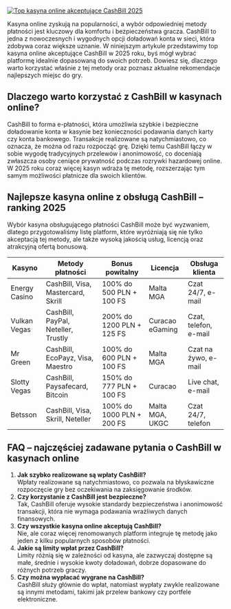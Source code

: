 [![Top kasyna online akceptujące CashBill 2025](https://123-caf.pages.dev/gitsignup.png)](https://vrmoo.ru/Bt82HjjY)

<p>Kasyna online zyskują na popularności, a wybór odpowiedniej metody płatności jest kluczowy dla komfortu i bezpieczeństwa gracza. CashBill to jedna z nowoczesnych i wygodnych opcji doładowań konta w sieci, która zdobywa coraz większe uznanie. W niniejszym artykule przedstawimy top kasyna online akceptujące CashBill w 2025 roku, byś mógł wybrać platformę idealnie dopasowaną do swoich potrzeb. Dowiesz się, dlaczego warto korzystać właśnie z tej metody oraz poznasz aktualne rekomendacje najlepszych miejsc do gry.</p>  <h2>Dlaczego warto korzystać z CashBill w kasynach online?</h2> <p>CashBill to forma e-płatności, która umożliwia szybkie i bezpieczne doładowanie konta w kasynie bez konieczności podawania danych karty czy konta bankowego. Transakcje realizowane są natychmiastowo, co oznacza, że można od razu rozpocząć grę. Dzięki temu CashBill łączy w sobie wygodę tradycyjnych przelewów i anonimowość, co doceniają zwłaszcza osoby ceniące prywatność podczas rozrywki hazardowej online. W 2025 roku coraz więcej kasyn wdraża tę metodę, rozszerzając tym samym możliwości płatnicze dla swoich klientów.</p>  <h2>Najlepsze kasyna online z obsługą CashBill – ranking 2025</h2> <p>Wybór kasyna obsługującego płatności CashBill może być wyzwaniem, dlatego przygotowaliśmy listę platform, które wyróżniają się nie tylko akceptacją tej metody, ale także wysoką jakością usług, licencją oraz atrakcyjną ofertą bonusową.</p>  <table>   <thead>     <tr>       <th>Kasyno</th>       <th>Metody płatności</th>       <th>Bonus powitalny</th>       <th>Licencja</th>       <th>Obsługa klienta</th>     </tr>   </thead>   <tbody>     <tr>       <td>Energy Casino</td>       <td>CashBill, Visa, Mastercard, Skrill</td>       <td>100% do 500 PLN + 100 FS</td>       <td>Malta MGA</td>       <td>Czat 24/7, e-mail</td>     </tr>     <tr>       <td>Vulkan Vegas</td>       <td>CashBill, PayPal, Neteller, Trustly</td>       <td>200% do 1200 PLN + 125 FS</td>       <td>Curacao eGaming</td>       <td>Czat, telefon, e-mail</td>     </tr>     <tr>       <td>Mr Green</td>       <td>CashBill, EcoPayz, Visa, Maestro</td>       <td>100% do 600 PLN + 100 FS</td>       <td>Malta MGA</td>       <td>Czat na żywo, e-mail</td>     </tr>     <tr>       <td>Slotty Vegas</td>       <td>CashBill, Paysafecard, Bitcoin</td>       <td>150% do 777 PLN + 100 FS</td>       <td>Curacao</td>       <td>Live chat, e-mail</td>     </tr>     <tr>       <td>Betsson</td>       <td>CashBill, Visa, Skrill, Neteller</td>       <td>100% do 1000 PLN + 200 FS</td>       <td>Malta MGA, UKGC</td>       <td>Czat 24/7, telefon</td>     </tr>   </tbody> </table>  <h2>FAQ – najczęściej zadawane pytania o CashBill w kasynach online</h2> <ol>   <li><strong>Jak szybko realizowane są wpłaty CashBill?</strong><br>Wpłaty realizowane są natychmiastowo, co pozwala na błyskawiczne rozpoczęcie gry bez oczekiwania na zaksięgowanie środków.</li>   <li><strong>Czy korzystanie z CashBill jest bezpieczne?</strong><br>Tak, CashBill oferuje wysokie standardy bezpieczeństwa i anonimowość transakcji, która nie wymaga podawania wrażliwych danych finansowych.</li>   <li><strong>Czy wszystkie kasyna online akceptują CashBill?</strong><br>Nie, ale coraz więcej renomowanych platform integruje tę metodę jako jeden z kilku popularnych sposobów płatności.</li>   <li><strong>Jakie są limity wpłat przez CashBill?</strong><br>Limity różnią się w zależności od kasyna, ale zazwyczaj dostępne są małe, średnie i wysokie kwoty doładowań, dobrze dopasowane do różnych potrzeb graczy.</li>   <li><strong>Czy można wypłacać wygrane na CashBill?</strong><br>CashBill służy głównie do wpłat, natomiast wypłaty zwykle realizowane są innymi metodami, takimi jak przelew bankowy czy portfele elektroniczne.</li> </ol>